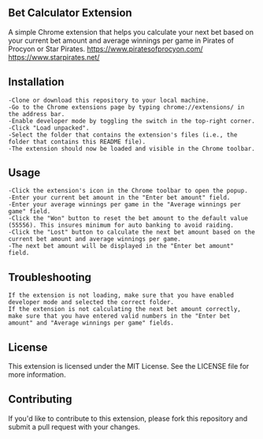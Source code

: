 ## Bet Calculator Extension

A simple Chrome extension that helps you calculate your next bet based on your current bet amount and average winnings per game in Pirates of Procyon or Star Pirates.
https://www.piratesofprocyon.com/
https://www.starpirates.net/

## Installation

    -Clone or download this repository to your local machine.
    -Go to the Chrome extensions page by typing chrome://extensions/ in the address bar.
    -Enable developer mode by toggling the switch in the top-right corner.
    -Click "Load unpacked".
    -Select the folder that contains the extension's files (i.e., the folder that contains this README file).
    -The extension should now be loaded and visible in the Chrome toolbar.

## Usage

    -Click the extension's icon in the Chrome toolbar to open the popup.
    -Enter your current bet amount in the "Enter bet amount" field.
    -Enter your average winnings per game in the "Average winnings per game" field.
    -Click the "Won" button to reset the bet amount to the default value (55556). This insures minimum for auto banking to avoid raiding.
    -Click the "Lost" button to calculate the next bet amount based on the current bet amount and average winnings per game.
    -The next bet amount will be displayed in the "Enter bet amount" field.

## Troubleshooting

    If the extension is not loading, make sure that you have enabled developer mode and selected the correct folder.
    If the extension is not calculating the next bet amount correctly, make sure that you have entered valid numbers in the "Enter bet amount" and "Average winnings per game" fields.

## License

This extension is licensed under the MIT License. See the LICENSE file for more information.

## Contributing

If you'd like to contribute to this extension, please fork this repository and submit a pull request with your changes.
